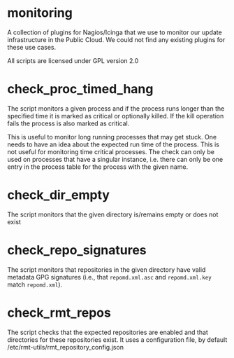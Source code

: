 monitoring
==========

A collection of plugins for Nagios/Icinga that we use to monitor our update
infrastructure in the Public Cloud. We could not find any existing plugins
for these use cases.

All scripts are licensed under GPL version 2.0

# check_proc_timed_hang

The script monitors a given process and if the process runs longer than the
specified time it is marked as critical or optionally killed. If the kill
operation fails the process is also marked as critical.

This is useful to monitor long running processes that may get stuck. One needs
to have an idea about the expected run time of the process. This is not useful
for monitoring time critical processes. The check can only be used on processes
that have a singular instance, i.e. there can only be one entry in the process
table for the process with the given name.

# check_dir_empty

The script monitors that the given directory is/remains empty or does not
exist

# check_repo_signatures

The script monitors that repositories in the given directory have valid
metadata GPG signatures (i.e., that `repomd.xml.asc` and `repomd.xml.key` match
`repomd.xml`).

# check_rmt_repos

The script checks that the expected repositories are enabled and that
directories for these repositories exist. It uses a configuration file, by
default /etc/rmt-utils/rmt_repository_config.json
